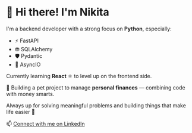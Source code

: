 # 👋 Hi there! I'm Nikita

I'm a backend developer with a strong focus on **Python**, especially:
- ⚡️ FastAPI
- ⛃ SQLAlchemy
- 🛡️ Pydantic
- 🔀 AsyncIO

Currently learning **React** ⚛️ to level up on the frontend side.

🎯 Building a pet project to manage **personal finances** — combining code with money smarts.

Always up for solving meaningful problems and building things that make life easier 🚀

📫 [Connect with me on LinkedIn](https://www.linkedin.com/in/fibboo/)

<!--
**fibboo/fibboo** is a ✨ _special_ ✨ repository because its `README.md` (this file) appears on your GitHub profile.

Here are some ideas to get you started:

- 🔭 I’m currently working on ...
- 🌱 I’m currently learning ...
- 👯 I’m looking to collaborate on ...
- 🤔 I’m looking for help with ...
- 💬 Ask me about ...
- 📫 How to reach me: ...
- 😄 Pronouns: ...
- ⚡ Fun fact: ...
-->

